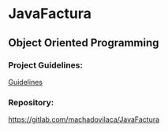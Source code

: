 # JavaFactura

## Object Oriented Programming

### Project Guidelines:

[Guidelines](guidelines.pdf)

### Repository:

https://gitlab.com/machadovilaca/JavaFactura